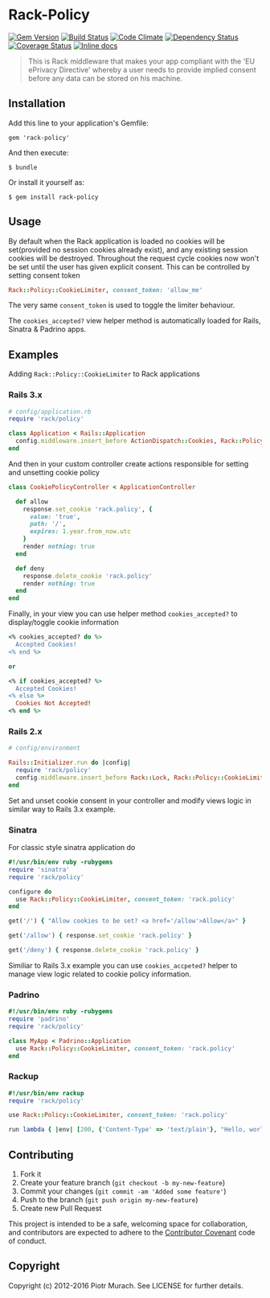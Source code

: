 # Rack-Policy
[![Gem Version](https://badge.fury.io/rb/rack-policy.png)][gem]
[![Build Status](https://secure.travis-ci.org/piotrmurach/rack-policy.png?branch=master)][travis]
[![Code Climate](https://codeclimate.com/github/piotrmurach/rack-policy/badges/gpa.svg)][codeclimate]
[![Dependency Status](https://gemnasium.com/piotrmurach/rack-policy.png?travis)][gemnasium]
[![Coverage Status](https://coveralls.io/repos/github/piotrmurach/rack-policy/badge.svg)][coverage]
[![Inline docs](http://inch-ci.org/github/piotrmurach/rack-policy.svg?branch=master)][inchpages]

[gem]: http://badge.fury.io/rb/rack-policy
[travis]: http://travis-ci.org/piotrmurach/rack-policy
[codeclimate]: https://codeclimate.com/github/piotrmurach/rack-policy
[gemnasium]: https://gemnasium.com/piotrmurach/rack-policy
[coverage]: https://coveralls.io/github/piotrmurach/rack-policy
[inchpages]: http://inch-ci.org/github/piotrmurach/rack-policy

> This is Rack middleware that makes your app compliant with the 'EU ePrivacy Directive' whereby a user needs to provide implied consent before any data can be stored on his machine.

## Installation

Add this line to your application's Gemfile:

    gem 'rack-policy'

And then execute:

    $ bundle

Or install it yourself as:

    $ gem install rack-policy

## Usage

By default when the Rack application is loaded no cookies will be set(provided no session cookies already exist), and any existing session cookies will be destroyed. Throughout the request cycle cookies now won't be set until the user has given explicit consent. This can be controlled by setting consent token

```ruby
Rack::Policy::CookieLimiter, consent_token: 'allow_me'
```

The very same `consent_token` is used to toggle the limiter behaviour.

The `cookies_accepted?` view helper method is automatically loaded for Rails, Sinatra & Padrino apps.

## Examples

Adding `Rack::Policy::CookieLimiter` to Rack applications

### Rails 3.x

```ruby
# config/application.rb
require 'rack/policy'

class Application < Rails::Application
  config.middleware.insert_before ActionDispatch::Cookies, Rack::Policy::CookieLimiter, consent_token: 'rack.policy'
end
```

And then in your custom controller create actions responsible for setting and unsetting cookie policy

```ruby
class CookiePolicyController < ApplicationController

  def allow
    response.set_cookie 'rack.policy', {
      value: 'true',
      path: '/',
      expires: 1.year.from_now.utc
    }
    render nothing: true
  end

  def deny
    response.delete_cookie 'rack.policy'
    render nothing: true
  end
end
```

Finally, in your view you can use helper method `cookies_accepted?` to display/toggle cookie information

```ruby
<% cookies_accepted? do %>
  Accepted Cookies!
<% end %>

or

<% if cookies_accepted? %>
  Accepted Cookies!
<% else %>
  Cookies Not Accepted!
<% end %>
```

### Rails 2.x

```ruby
# config/environment

Rails::Initializer.run do |config|
  require 'rack/policy'
  config.middleware.insert_before Rack::Lock, Rack::Policy::CookieLimiter, consent_token: 'rack.policy'
end
```

Set and unset cookie consent in your controller and modify views logic in similar way to Rails 3.x example.

### Sinatra

For classic style sinatra application do

```ruby
#!/usr/bin/env ruby -rubygems
require 'sinatra'
require 'rack/policy'

configure do
  use Rack::Policy::CookieLimiter, consent_token: 'rack.policy'
end

get('/') { "Allow cookies to be set? <a href='/allow'>Allow</a>" }

get('/allow') { response.set_cookie 'rack.policy' }

get('/deny') { response.delete_cookie 'rack.policy' }
```

Similiar to Rails 3.x example you can use `cookies_accpeted?` helper to manage view logic related to cookie policy information.

### Padrino

```ruby
#!/usr/bin/env ruby -rubygems
require 'padrino'
require 'rack/policy'

class MyApp < Padrino::Application
  use Rack::Policy::CookieLimiter, consent_token: 'rack.policy'
end
```

### Rackup

```ruby
#!/usr/bin/env rackup
require 'rack/policy'

use Rack::Policy::CookieLimiter, consent_token: 'rack.policy'

run lambda { |env| [200, {'Content-Type' => 'text/plain'}, "Hello, world!\n"] }
```

## Contributing

1. Fork it
2. Create your feature branch (`git checkout -b my-new-feature`)
3. Commit your changes (`git commit -am 'Added some feature'`)
4. Push to the branch (`git push origin my-new-feature`)
5. Create new Pull Request

This project is intended to be a safe, welcoming space for collaboration, and contributors are expected to adhere to the [Contributor Covenant](http://contributor-covenant.org) code of conduct.

## Copyright

Copyright (c) 2012-2016 Piotr Murach. See LICENSE for further details.
